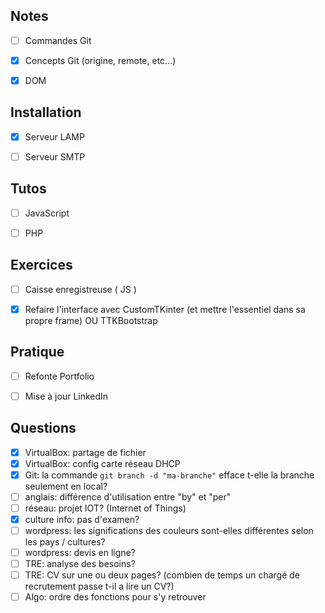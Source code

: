 
## Notes

- [ ] Commandes Git
- [x] Concepts Git (origine, remote, etc...)
- [x] DOM


## Installation

- [x] Serveur LAMP
- [ ] Serveur SMTP


## Tutos

- [ ] JavaScript
- [ ] PHP


## Exercices

- [ ] Caisse enregistreuse ( JS )
- [x] Refaire l'interface avec CustomTKinter (et mettre l'essentiel dans sa propre frame) OU TTKBootstrap


## Pratique

- [ ] Refonte Portfolio
- [ ] Mise à jour LinkedIn


## Questions

- [x] VirtualBox: partage de fichier
- [x] VirtualBox: config carte réseau DHCP
- [x] Git: la commande `git branch -d "ma-branche"` efface t-elle la branche seulement en local?
- [ ] anglais: différence d'utilisation entre "by" et "per"
- [ ] réseau: projet IOT? (Internet of Things)
- [x] culture info: pas d'examen?
- [ ] wordpress: les significations des couleurs sont-elles différentes selon les pays / cultures?
- [ ] wordpress: devis en ligne?
- [ ] TRE: analyse des besoins?
- [ ] TRE: CV sur une ou deux pages? (combien de temps un chargé de recrutement passe t-il a lire un CV?)
- [ ] Algo: ordre des fonctions pour s'y retrouver